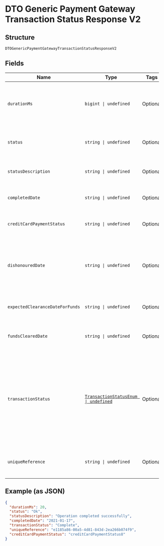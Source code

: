 
# DTO Generic Payment Gateway Transaction Status Response V2

## Structure

`DTOGenericPaymentGatewayTransactionStatusResponseV2`

## Fields

| Name | Type | Tags | Description |
|  --- | --- | --- | --- |
| `durationMs` | `bigint \| undefined` | Optional | This value represents the total time in milliseconds that the Platform took to process the request. |
| `status` | `string \| undefined` | Optional | This is the status of executing the request.&nbsp;A code of ‘Ok’ indicates no errors. |
| `statusDescription` | `string \| undefined` | Optional | This is a plain English description of the status. |
| `completedDate` | `string \| undefined` | Optional | This is the date when the transaction was Completed. |
| `creditCardPaymentStatus` | `string \| undefined` | Optional | This field is filled If transaction type is Credit-Card. |
| `dishonouredDate` | `string \| undefined` | Optional | once transaction is dishonoured with the transactionStatus set to 'Dishonoured' and the dishonouredDate has a value. |
| `expectedClearanceDateForFunds` | `string \| undefined` | Optional | expected clearance date for funds if applicable. |
| `fundsClearedDate` | `string \| undefined` | Optional | clearance date for funds if applicable. "yyyy-MM-dd" format. |
| `transactionStatus` | [`TransactionStatusEnum \| undefined`](../../doc/models/transaction-status-enum.md) | Optional | The transaction has not yet been dishonoured if the transactionStatus is 'Complete'. &nbsp; The transaction is dishonoured when the transactionStatus is set to 'Dishonoured' and the dishonouredDate has a value. |
| `uniqueReference` | `string \| undefined` | Optional | This is the unique reference that was passed in by the calling service. |

## Example (as JSON)

```json
{
  "durationMs": 20,
  "status": "Ok",
  "statusDescription": "Operation completed successfully",
  "completedDate": "2021-01-17",
  "transactionStatus": "Complete",
  "uniqueReference": "e1185a86-00a5-4d81-843d-2ea266b074f9",
  "creditCardPaymentStatus": "creditCardPaymentStatus8"
}
```

